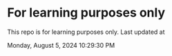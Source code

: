 # For learning purposes only
This repo is for learning purposes only.
Last updated at

Monday, August 5, 2024 10:29:30 PM

